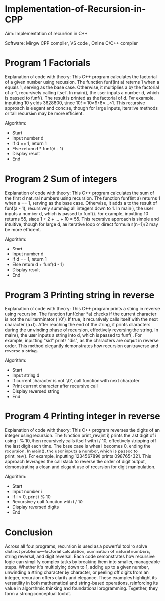 # Implementation-of-Recursion-in-CPP

Aim: Implementation of recursion in C++

Software: Mingw CPP compiler, VS code , Online C/C++ compiler

# Program 1 Factorials
Explanation of code with theory:
This C++ program calculates the factorial of a given number using recursion. The function funf(int a) returns 1 when a equals 1, serving as the base case. Otherwise, it multiplies a by the factorial of a-1, recursively calling itself. In main(), the user inputs a number d, which is passed to funf(). The result is printed as the factorial of d. For example, inputting 10 yields 3628800, since 10! = 10×9×8×...×1. This recursive approach is elegant and concise, though for large inputs, iterative methods or tail recursion may be more efficient.

Algorithm:
- Start
- Input number d
- If d == 1, return 1
- Else return d * funf(d - 1)
- Display result
- End

# Program 2 Sum of integers

Explanation of code with theory:
This C++ program calculates the sum of the first d natural numbers using recursion. The function funf(int a) returns 1 when a == 1, serving as the base case. Otherwise, it adds a to the result of funf(a - 1), recursively summing all integers down to 1. In main(), the user inputs a number d, which is passed to funf(). For example, inputting 10 returns 55, since 1 + 2 + ... + 10 = 55. This recursive approach is simple and intuitive, though for large d, an iterative loop or direct formula n(n+1)/2 may be more efficient.

Algorithm:
- Start
- Input number d
- If d == 1, return 1
- Else return d + funf(d - 1)
- Display result
- End

# Program 3 Printing string in reverse

Explanation of code with theory:
This C++ program prints a string in reverse using recursion. The function funf(char *a) checks if the current character is not the null terminator ('\0'). If true, it recursively calls itself with the next character (a+1). After reaching the end of the string, it prints characters during the unwinding phase of recursion, effectively reversing the string. In main(), the user inputs a string into d, which is passed to funf(). For example, inputting "sid" prints "dis", as the characters are output in reverse order. This method elegantly demonstrates how recursion can traverse and reverse a string.

Algorithm:
- Start
- Input string d
- If current character is not '\0', call function with next character
- Print current character after recursive call
- Display reversed string
- End

# Program 4 Printing integer in reverse

Explanation of code with theory:
This C++ program reverses the digits of an integer using recursion. The function print_rev(int i) prints the last digit of i using i % 10, then recursively calls itself with i / 10, effectively stripping off the last digit each time. The base case is when i becomes 0, ending the recursion. In main(), the user inputs a number, which is passed to print_rev(). For example, inputting 1234567890 prints 0987654321. This approach leverages the call stack to reverse the order of digit output, demonstrating a clean and elegant use of recursion for digit manipulation.

Algorithm:
- Start
- Input number i
- If i > 0, print i % 10
- Recursively call function with i / 10
- Display reversed digits
- End

# Conclusion
Across all four programs, recursion is used as a powerful tool to solve distinct problems—factorial calculation, summation of natural numbers, string reversal, and digit reversal. Each code demonstrates how recursive logic can simplify complex tasks by breaking them into smaller, manageable steps. Whether it's multiplying down to 1, adding up to a given number, unwinding a string character by character, or peeling off digits from an integer, recursion offers clarity and elegance. These examples highlight its versatility in both mathematical and string-based operations, reinforcing its value in algorithmic thinking and foundational programming. Together, they form a strong conceptual toolkit.
